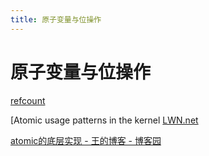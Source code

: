 ```yaml
---
title: 原子变量与位操作
---
```


# 原子变量与位操作

[refcount](原子变量与位操作/refcount%205f331a37f58149009360e08451a9787f.md)

[Atomic usage patterns in the kernel [LWN.net](原子变量与位操作/Atomic%20usage%20patterns%20in%20the%20kernel_LWN%20net.md)

[atomic的底层实现 - 王的博客 - 博客园](原子变量与位操作/atomic的底层实现%20-%20王的博客%20-%20博客园%20e0270aa1f7a54feca9d175943cf4130c.md)